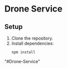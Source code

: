 # Drone Service

## Setup

1. Clone the repository.
2. Install dependencies:
   ```bash
   npm install
"#Drone-Service" 
